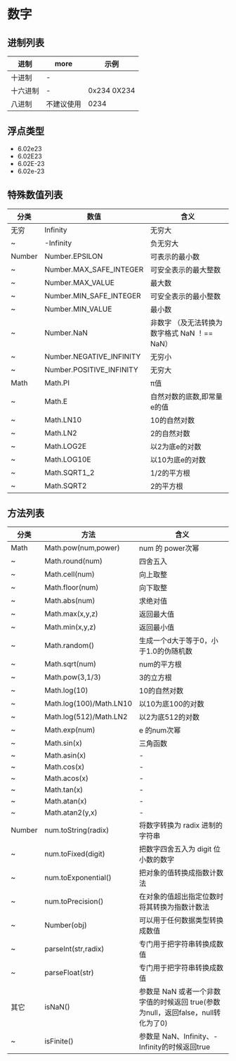 # 数字

## 进制列表

| 进制   | more  | 示例          |
|------|-------|-------------|
| 十进制  | -     |             |
| 十六进制 | -     | 0x234 0X234 |
| 八进制  | 不建议使用 | 0234        |

## 浮点类型

- 6.02e23
- 6.02E23
- 6.02E-23
- 6.02e-23

## 特殊数值列表

| 分类     | 数值                       | 含义                           |
|--------|--------------------------|------------------------------|
| 无穷     | Infinity                 | 无穷大                          |
| ~      | -Infinity                | 负无穷大                         |
| Number | Number.EPSILON           | 可表示的最小数                      |
| ~      | Number.MAX_SAFE_INTEGER  | 可安全表示的最大整数                   |
| ~      | Number.MAX_VALUE         | 最大数                          |
| ~      | Number.MIN_SAFE_INTEGER  | 可安全表示的最小整数                   |
| ~      | Number.MIN_VALUE         | 最小数                          |
| ~      | Number.NaN               | 非数字 （及无法转换为数字格式 NaN ！== NaN） |
| ~      | Number.NEGATIVE_INFINITY | 无穷小                          |
| ~      | Number.POSITIVE_INFINITY | 无穷大                          |
| Math   | Math.PI                  | π值                           |
| ~      | Math.E                   | 自然对数的底数,即常量e的值               |
| ~      | Math.LN10                | 10的自然对数                      |
| ~      | Math.LN2                 | 2的自然对数                       |
| ~      | Math.LOG2E               | 以2为底e的对数                     |
| ~      | Math.LOG10E              | 以10为底e的对数                    |
| ~      | Math.SQRT1_2             | 1/2的平方根                      |
| ~      | Math.SQRT2               | 2的平方根                        |

## 方法列表

| 分类     | 方法                      | 含义                                                    |
|--------|-------------------------|-------------------------------------------------------|
| Math   | Math.pow(num,power)     | num 的 power次幂                                         |
| ~      | Math.round(num)         | 四舍五入                                                  |
| ~      | Math.cell(num)          | 向上取整                                                  |
| ~      | Math.floor(num)         | 向下取整                                                  |
| ~      | Math.abs(num)           | 求绝对值                                                  |
| ~      | Math.max(x,y,z)         | 返回最大值                                                 |
| ~      | Math.min(x,y,z)         | 返回最小值                                                 |
| ~      | Math.random()           | 生成一个d大于等于0，小于1.0的伪随机数                                 |
| ~      | Math.sqrt(num)          | num的平方根                                               |
| ~      | Math.pow(3,1/3)         | 3的立方根                                                 |
| ~      | Math.log(10)            | 10的自然对数                                               |
| ~      | Math.log(100)/Math.LN10 | 以10为底100的对数                                           |
| ~      | Math.log(512)/Math.LN2  | 以2为底512的对数                                            |
| ~      | Math.exp(num)           | e 的num次幂                                              |
| ~      | Math.sin(x)             | 三角函数                                                  |
| ~      | Math.asin(x)            | -                                                     |
| ~      | Math.cos(x)             | -                                                     |
| ~      | Math.acos(x)            | -                                                     |
| ~      | Math.tan(x)             | -                                                     |
| ~      | Math.atan(x)            | -                                                     |
| ~      | Math.atan2(y,x)         | -                                                     |
| Number | num.toString(radix)     | 将数字转换为 radix 进制的字符串                                   |
| ~      | num.toFixed(digit)      | 把数字四舍五入为 digit 位小数的数字                                 |
| ~      | num.toExponential()     | 把对象的值转换成指数计数法                                         |
| ~      | num.toPrecision()       | 在对象的值超出指定位数时将其转换为指数计数法                                |
| ~      | Number(obj)             | 可以用于任何数据类型转换成数值                                       |
| ~      | parseInt(str,radix)     | 专门用于把字符串转换成数值                                         |
| ~      | parseFloat(str)         | 专门用于把字符串转换成数值                                         |
| 其它     | isNaN()                 | 参数是 NaN 或者一个非数字值的时候返回 true(参数为null，返回false，null转化为了0) |
| ~      | isFinite()              | 参数是 NaN、Infinity、-Infinity的时候返回true                   |
